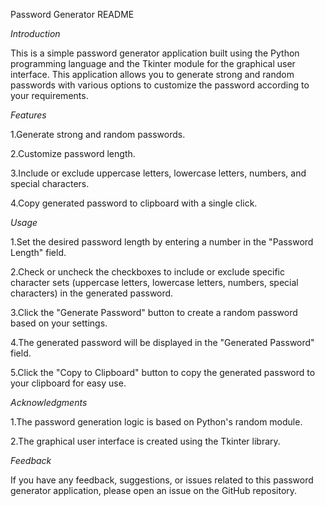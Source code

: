 Password Generator README

*Introduction*

This is a simple password generator application built using the Python programming language and the Tkinter module for the graphical user interface. This application allows you to generate strong and random passwords with various options to customize the password according to your requirements.

*Features*


1.Generate strong and random passwords.

2.Customize password length.

3.Include or exclude uppercase letters, lowercase letters, numbers, and special characters.

4.Copy generated password to clipboard with a single click.

*Usage*

1.Set the desired password length by entering a number in the "Password Length" field.

2.Check or uncheck the checkboxes to include or exclude specific character sets (uppercase letters, lowercase letters, numbers, special characters) in the generated password.

3.Click the "Generate Password" button to create a random password based on your settings.

4.The generated password will be displayed in the "Generated Password" field.

5.Click the "Copy to Clipboard" button to copy the generated password to your clipboard for easy use.

*Acknowledgments*

1.The password generation logic is based on Python's random module.

2.The graphical user interface is created using the Tkinter library.

*Feedback*

If you have any feedback, suggestions, or issues related to this password generator application, please open an issue on the GitHub repository.
